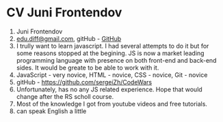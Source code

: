 # CV Juni Frontendov

1. Juni Frontendov
2. edu.diff@gmail.com, gitHub - [GitHub](https://github.com/sergeiZh/CodeWars)
3. I trully want to learn javascript. I had several attempts to do it but for some reasons stopped at the begining. JS is now a market leading
programming language with presence on both front-end and back-end sides. It would be greate to be able to work with it.
4. JavaScript - very novice, HTML - novice, CSS - novice, Git - novice
5. gitHub - https://github.com/sergeiZh/CodeWars
6. Unfortunately, has no any JS related experience. Hope that would change after the RS scholl course.
7. Most of the knowledge I got from youtube videos and free tutorials.  
8. can speak English a little
